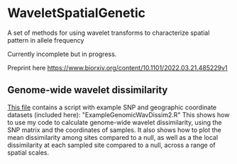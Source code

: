 # WaveletSpatialGenetic
A set of methods for using wavelet transforms to characterize spatial pattern in allele frequency

Currently incomplete but in progress.

Preprint here
https://www.biorxiv.org/content/10.1101/2022.03.21.485229v1




## Genome-wide wavelet dissimilarity
[This file](https://github.com/jesserlasky/WaveletSpatialGenetic/blob/main/ExampleGenomicWavDissim2.R) contains a script with example SNP and geographic coordinate datasets (included here): "ExampleGenomicWavDissim2.R"
This shows how to use my code to calculate genome-wide wavelet dissimilarity, using the SNP matrix and the coordinates of samples. It also shows how to plot the mean dissimilarity among sites compared to a null, as well as a the local dissimilarity at each sampled site compared to a null, across a range of spatial scales.

